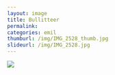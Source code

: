 ```yaml
---
layout: image
title: Bullitteer
permalink: 
categories: emil
thumburl: /img/IMG_2528_thumb.jpg
slideurl: /img/IMG_2528.jpg 
---
```

![](/img/IMG_2528.jpg)


